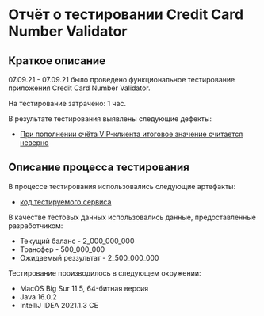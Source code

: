# Отчёт о тестировании Credit Card Number Validator

## Краткое описание

07.09.21 - 07.09.21 было проведено функциональное тестирование приложения Credit Card Number Validator.

На тестирование затрачено: 1 час.

В результате тестирования выявлены следующие дефекты:
* [При пополнении счёта VIP-клиента итоговое значение считается неверно](https://github.com/anvartdinovtimurlinux/MoneyTransfer/issues/1)


## Описание процесса тестирования

В процессе тестирования использовались следующие артефакты:
* [код тестируемого сервиса](https://github.com/anvartdinovtimurlinux/MoneyTransfer/blob/main/src/com/anvartdinov/Main.java)

В качестве тестовых данных использовались данные, предоставленные разработчиком:
* Текущий баланс - 2_000_000_000
* Трансфер - 500_000_000
* Ожидаемый реззультат - 2_500_000_000

Тестирование производилось в следующем окружении:
* MacOS Big Sur 11.5, 64-битная версия
* Java 16.0.2
* IntelliJ IDEA 2021.1.3 CE
